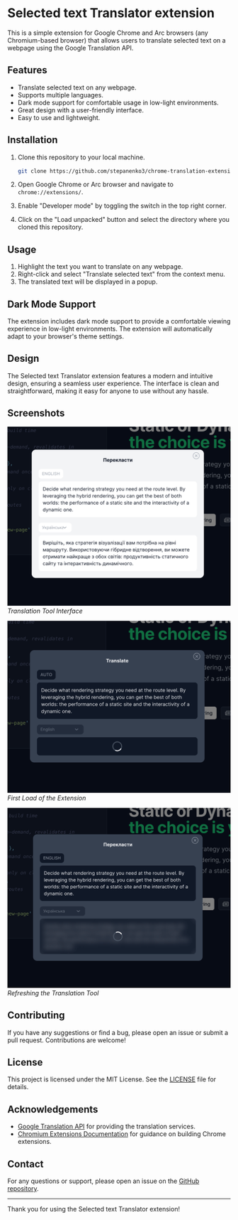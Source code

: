 # Selected text Translator extension

This is a simple extension for Google Chrome and Arc browsers (any Chromium-based browser) that allows users to translate selected text on a webpage using the Google Translation API.

## Features

- Translate selected text on any webpage.
- Supports multiple languages.
- Dark mode support for comfortable usage in low-light environments.
- Great design with a user-friendly interface.
- Easy to use and lightweight.

## Installation

1. Clone this repository to your local machine.

    ```bash
    git clone https://github.com/stepanenko3/chrome-translation-extension.git
    ```

2. Open Google Chrome or Arc browser and navigate to `chrome://extensions/`.

3. Enable "Developer mode" by toggling the switch in the top right corner.

4. Click on the "Load unpacked" button and select the directory where you cloned this repository.

## Usage

1. Highlight the text you want to translate on any webpage.
2. Right-click and select "Translate selected text" from the context menu.
3. The translated text will be displayed in a popup.

## Dark Mode Support

The extension includes dark mode support to provide a comfortable viewing experience in low-light environments. The extension will automatically adapt to your browser's theme settings.

## Design

The Selected text Translator extension features a modern and intuitive design, ensuring a seamless user experience. The interface is clean and straightforward, making it easy for anyone to use without any hassle.

## Screenshots

![Screenshot - Tool](screenshots/screenshot-tool.png)
_Translation Tool Interface_

![Screenshot - First Load](screenshots/screenshot-tool-first-load.png)
_First Load of the Extension_

![Screenshot - Refresh](screenshots/screenshot-tool-refresh.png)
_Refreshing the Translation Tool_

## Contributing

If you have any suggestions or find a bug, please open an issue or submit a pull request. Contributions are welcome!

## License

This project is licensed under the MIT License. See the [LICENSE](LICENSE) file for details.

## Acknowledgements

- [Google Translation API](https://cloud.google.com/translate/docs) for providing the translation services.
- [Chromium Extensions Documentation](https://developer.chrome.com/docs/extensions/) for guidance on building Chrome extensions.

## Contact

For any questions or support, please open an issue on the [GitHub repository](https://github.com/stepanenko3/chrome-translation-extension).

---

Thank you for using the Selected text Translator extension!
